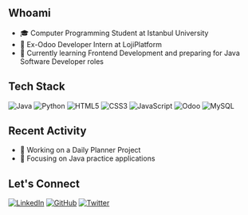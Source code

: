 ## Whoami
- 🎓 Computer Programming Student at Istanbul University
- 💼 Ex-Odoo Developer Intern at LojiPlatform
- 🌱 Currently learning Frontend Development and preparing for Java Software Developer roles

## Tech Stack
![Java](https://img.shields.io/badge/-Java-333333?style=flat&logo=java)
![Python](https://img.shields.io/badge/-Python-333333?style=flat&logo=python)
![HTML5](https://img.shields.io/badge/-HTML5-333333?style=flat&logo=html5)
![CSS3](https://img.shields.io/badge/-CSS3-333333?style=flat&logo=css3)
![JavaScript](https://img.shields.io/badge/-JavaScript-333333?style=flat&logo=javascript)
![Odoo](https://img.shields.io/badge/-Odoo-333333?style=flat&logo=odoo)
![MySQL](https://img.shields.io/badge/-MySQL-333333?style=flat&logo=mysql)

## Recent Activity
- 🔭 Working on a Daily Planner Project
- 🌟 Focusing on Java practice applications

## Let's Connect
[![LinkedIn](https://img.shields.io/badge/-LinkedIn-0077B5?style=flat&logo=linkedin&logoColor=white)](https://www.linkedin.com/in/yourprofile)
[![GitHub](https://img.shields.io/badge/-GitHub-181717?style=flat&logo=github&logoColor=white)](https://github.com/yourusername)
[![Twitter](https://img.shields.io/badge/-Twitter-1DA1F2?style=flat&logo=twitter&logoColor=white)](https://twitter.com/yourprofile)

